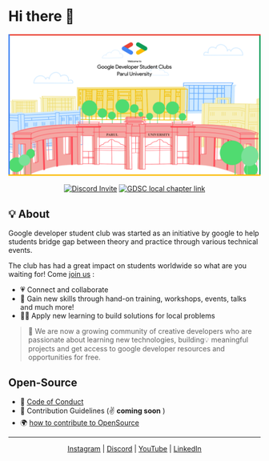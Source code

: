 # Hi there 👋

![GDSC_BANNER](https://raw.githubusercontent.com/GDSCParulUniversity/.github/main/profile/images/GDSC.png)

<div align="center">
<a target="_blank" href="https://discord.gg/Ar8H3RhqQ4"><img alt="Discord Invite" src="https://img.shields.io/discord/765517809672519700?label=Discord%20GDSC%20PU&logo=discord&logoColor=white&style=flat-square"></a>
<a target="_blank" href="https://gdsc.community.dev/parul-university-vadodara/"><img alt="GDSC local chapter link" src="https://img.shields.io/badge/GDSC%20chapter-check%20out%20%26%20join%20us-orange?style=flat-square"></a>
</div>

## 💡 About
Google developer student club was started as an initiative by google to help students bridge gap between theory and practice through various technical events.

The club has had a great impact on students worldwide so what are you waiting for!
Come [join us](https://gdsc.community.dev/parul-university-vadodara/) :
- 💗 Connect and collaborate
- 👥 Gain new skills through hand-on training, workshops, events, talks and much more!
- 🧑‍💻 Apply new learning to build solutions for local problems

> 🚀 We are now a growing community of creative developers who are passionate about learning new technologies, building💡 meaningful projects and get access to google developer resources and opportunities for free.

## Open-Source 
- 📘 [Code of Conduct](https://github.com/GDSCParulUniversity/.github/blob/main/CODE_OF_CONDUCT.md)
- 📙 Contribution Guidelines (✌️ **coming soon** )
- 🌍 [how to contribute to OpenSource](https://opensource.guide/)
<!-- - ⚙️ Current projects [for later] -->

<hr>

<p align="center">
    <a target="_blank" href="https://www.instagram.com/gdsc_pu/"><u>Instagram</u></a>
    | <a target="_blank" href="https://discord.gg/Ar8H3RhqQ4"><u>Discord</u></a>
    | <a target="_blank" href="https://www.youtube.com/channel/UCyORBFDGPvUU0hPL2PRaxsg"> <u>YouTube</u></a>
    | <a target="_blank" href="https://www.linkedin.com/company/dscpu/"><u>LinkedIn</u></a>
</p>
